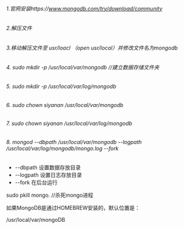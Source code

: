 ###### 1.官网安装https://www.mongodb.com/try/download/community
######  2.解压文件
###### 3.移动解压文件至 usr/loacl （open usr/local）并修改文件名为mongodb
###### 4. sudo mkdir -p /usr/local/var/mongodb //建立数据存储文件夹
###### 5. sudo mkdir -p /usr/local/var/log/mongodb
###### 6. sudo chown siyanan /usr/local/var/mongodb
###### 7. sudo chown siyanan /usr/local/var/log/mongodb
###### 8. mongod --dbpath /usr/local/var/mongodb --logpath /usr/local/var/log/mongodb/mongo.log --fork
+ --dbpath 设置数据存放目录
+ --logpath 设置日志存放目录
+ --fork 在后台运行


sudo pkill mongo.  //杀死mongo进程


如果MongoDB是通过HOMEBREW安装的，默认位置是：

/usr/local/var/mongoDB

